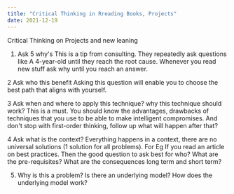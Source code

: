 ```yaml
---
title: "Critical Thinking in Rreading Books, Projects"
date: 2021-12-19
---
```


Critical Thinking on Projects and new leaning
1. Ask 5 why's 
This is a tip from consulting. They repeatedly ask questions like A 4-year-old until they reach the root cause. Whenever you read new stuff ask why until you reach an answer.

2 Ask who this benefit
Asking this question will enable you to choose the best path that aligns with yourself.

3 Ask when and where to apply this technique? why this technique should work?
This is a must. You should know the advantages, drawbacks of techniques that you use to be able to make intelligent compromises.
And don't stop with first-order thinking, follow up what will happen after that?

4 Ask what is the context?
Everything happens in a context, there are no universal solutions (1 solution for all problems). For Eg If you read an article on best practices. Then the good question to ask best for who? What are the pre-requisites? What are the consequences long term and short term?

5. Why is this a problem?
Is there an underlying model? How does the underlying model work?
